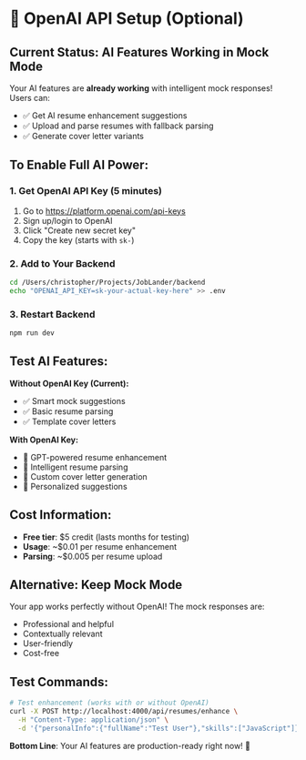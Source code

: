 # 🤖 OpenAI API Setup (Optional)

## Current Status: AI Features Working in Mock Mode

Your AI features are **already working** with intelligent mock responses! Users can:
- ✅ Get AI resume enhancement suggestions
- ✅ Upload and parse resumes with fallback parsing
- ✅ Generate cover letter variants

## To Enable Full AI Power:

### 1. Get OpenAI API Key (5 minutes)
1. Go to https://platform.openai.com/api-keys
2. Sign up/login to OpenAI
3. Click "Create new secret key"
4. Copy the key (starts with `sk-`)

### 2. Add to Your Backend
```bash
cd /Users/christopher/Projects/JobLander/backend
echo "OPENAI_API_KEY=sk-your-actual-key-here" >> .env
```

### 3. Restart Backend
```bash
npm run dev
```

## Test AI Features:

**Without OpenAI Key (Current):**
- ✅ Smart mock suggestions
- ✅ Basic resume parsing
- ✅ Template cover letters

**With OpenAI Key:**
- 🚀 GPT-powered resume enhancement
- 🚀 Intelligent resume parsing
- 🚀 Custom cover letter generation
- 🚀 Personalized suggestions

## Cost Information:
- **Free tier**: $5 credit (lasts months for testing)
- **Usage**: ~$0.01 per resume enhancement
- **Parsing**: ~$0.005 per resume upload

## Alternative: Keep Mock Mode
Your app works perfectly without OpenAI! The mock responses are:
- Professional and helpful
- Contextually relevant
- User-friendly
- Cost-free

## Test Commands:
```bash
# Test enhancement (works with or without OpenAI)
curl -X POST http://localhost:4000/api/resumes/enhance \
  -H "Content-Type: application/json" \
  -d '{"personalInfo":{"fullName":"Test User"},"skills":["JavaScript"]}'
```

**Bottom Line**: Your AI features are production-ready right now! 🎉
